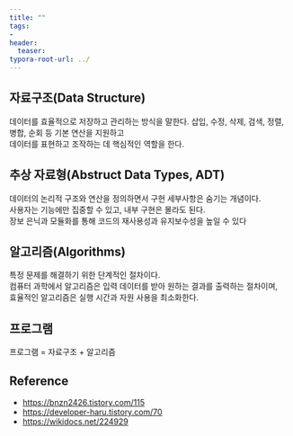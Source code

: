 ```yaml
---
title: ""
tags:
- 
header:
  teaser:
typora-root-url: ../
---
```


<!-- <img src="{{ '이미지경로' | relative_url }}" alt="이미지" width="30%"> -->

## 자료구조(Data Structure)
데이터를 효율적으로 저장하고 관리하는 방식을 말한다.
삽입, 수정, 삭제, 검색, 정렬, 병합, 순회 등 기본 연산을 지원하고   
데이터를 표현하고 조작하는 데 핵심적인 역할을 한다.

## 추상 자료형(Abstruct Data Types, ADT)
데이터의 논리적 구조와 연산을 정의하면서 구현 세부사항은 숨기는 개념이다.  
사용자는 기능에만 집중할 수 있고, 내부 구현은 몰라도 된다.  
장보 은닉과 모듈화를 통해 코드의 재사용성과 유지보수성을 높일 수 있다

## 알고리즘(Algorithms)
특정 문제를 해결하기 위한 단계적인 절차이다.  
컴퓨터 과학에서 알고리즘은 입력 데이터를 받아 원하는 결과를 출력하는 절차이며,   
효율적인 알고리즘은 실행 시간과 자원 사용을 최소화한다.

## 프로그램
프로그램 = 자료구조 + 알고리즘

## Reference
- https://bnzn2426.tistory.com/115
- https://developer-haru.tistory.com/70
- https://wikidocs.net/224929